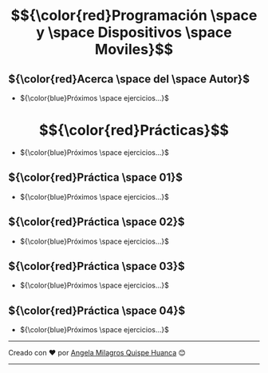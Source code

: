 

# $${\color{red}Programación \space y \space Dispositivos \space Moviles}$$

## ${\color{red}Acerca \space del \space Autor}$

- ${\color{blue}Próximos \space ejercicios...}$
  
# $${\color{red}Prácticas}$$

- ${\color{blue}Próximos \space ejercicios...}$
  
## ${\color{red}Práctica \space 01}$

- ${\color{blue}Próximos \space ejercicios...}$
  
## ${\color{red}Práctica \space 02}$

- ${\color{blue}Próximos \space ejercicios...}$

## ${\color{red}Práctica \space 03}$

- ${\color{blue}Próximos \space ejercicios...}$

## ${\color{red}Práctica \space 04}$

- ${\color{blue}Próximos \space ejercicios...}$

----------

Creado con ❤️ por [Angela Milagros Quispe Huanca](https://github.com/Mila21xy/Programacion-y-Dispositivos-Moviles.git) 😊



--------------------------
